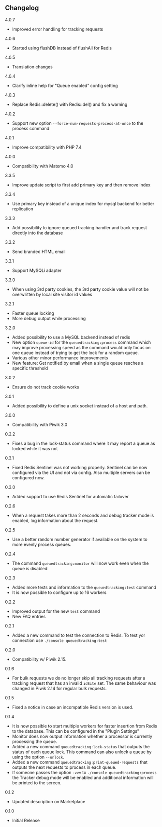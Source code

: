## Changelog

4.0.7
- Improved error handling for tracking requests

4.0.6
- Started using flushDB instead of flushAll for Redis

4.0.5
- Translation changes

4.0.4
- Clarify inline help for "Queue enabled" config setting

4.0.3
- Replace Redis::delete() with Redis::del() and fix a warning

4.0.2
- Support new option `--force-num-requests-process-at-once` to the process command

4.0.1
- Improve compatibility with PHP 7.4

4.0.0
- Compatibility with Matomo 4.0

3.3.5
- Improve update script to first add primary key and then remove index

3.3.4
- Use primary key instead of a unique index for mysql backend for better replication

3.3.3
- Add possibility to ignore queued tracking handler and track request directly into the database

3.3.2
- Send branded HTML email

3.3.1
- Support MySQLi adapter

3.3.0 
- When using 3rd party cookies, the 3rd party cookie value will not be overwritten by local site visitor id values
 
3.2.1
- Faster queue locking
- More debug output while processing

3.2.0
- Added possibility to use a MySQL backend instead of redis
- New option `queue-id` for the `queuedtracking:process` command which may improve processing speed as the command would only focus on one queue instead of trying to get the lock for a random queue.
- Various other minor performance improvements
- New feature: Get notified by email when a single queue reaches a specific threshold

3.0.2

- Ensure do not track cookie works

3.0.1

- Added possibility to define a unix socket instead of a host and path.

3.0.0

- Compatibility with Piwik 3.0

0.3.2

- Fixes a bug in the lock-status command where it may report a queue as locked while it was not

0.3.1

- Fixed Redis Sentinel was not working properly. Sentinel can be now configured via the UI and not via config. Also
  multiple servers can be configured now.

0.3.0

- Added support to use Redis Sentinel for automatic failover

0.2.6

- When a request takes more than 2 seconds and debug tracker mode is enabled, log information about the request.

0.2.5

- Use a better random number generator if available on the system to more evenly process queues.

0.2.4

- The command `queuedtracking:monitor` will now work even when the queue is disabled

0.2.3

- Added more tests and information to the `queuedtracking:test` command
- It is now possible to configure up to 16 workers

0.2.2

- Improved output for the new `test` command
- New FAQ entries

0.2.1

- Added a new command to test the connection to Redis. To test yor connection use `./console queuedtracking:test`

0.2.0

- Compatibility w/ Piwik 2.15.

0.1.6
 
- For bulk requests we do no longer skip all tracking requests after a tracking request that has an invalid `idSite` set. The same behaviour was changed in Piwik 2.14 for regular bulk requests.

0.1.5

- Fixed a notice in case an incompatible Redis version is used.

0.1.4

- It is now possible to start multiple workers for faster insertion from Redis to the database. This can be configured in the "Plugin Settings"
- Monitor does now output information whether a processor is currently processing the queue.
- Added a new command `queuedtracking:lock-status` that outputs the status of each queue lock. This command can also unlock a queue by using the option `--unlock`.
- Added a new command `queuedtracking:print-queued-requests` that outputs the next requests to process in each queue.
- If someone passes the option `-vvv` to `./console queuedtracking:process` the Tracker debug mode will be enabled and additional information will be printed to the screen.

0.1.2

- Updated description on Marketplace

0.1.0

- Initial Release
